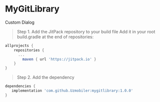 # MyGitLibrary
Custom Dialog
>Step 1. Add the JitPack repository to your build file
>Add it in your root build.gradle at the end of repositories:
```gradle 
allprojects {
    repositories {
	  ...
		maven { url 'https://jitpack.io' }
	}
}
```
>Step 2. Add the dependency
```gradle
dependencies {
   implementation 'com.github.Uzmobiler:mygitlibrary:1.0.0'
}
  ```
